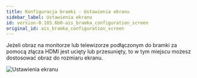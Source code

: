 ```yaml
---
title: Konfiguracja bramki - Ustawienia ekranu
sidebar_label: Ustawienia ekranu
id: version-0.103.6b0-ais_bramka_configuration_screen
original_id: ais_bramka_configuration_screen
---
```


Jeżeli obraz na monitorze lub telewizorze podłączonym do bramki za pomocą złącza HDMI jest ucięty lub przesunięty, to w tym miejscu możesz dostosować obraz do rozmiaru ekranu.

![Ustawienia ekranu](/AIS-docs/img/en/bramka/config_ais_dom_section3.png)
